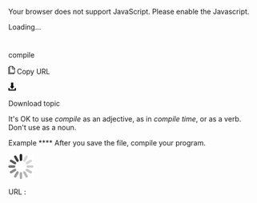 Your browser does not support JavaScript. Please enable the Javascript.

Loading...

# 

compile

![Copy URL](media/compile/Copy.png)
Copy URL

![Download](media/compile/Download.png)

Download topic

It's OK to use *compile* as an adjective, as in *compile time*, or as a verb. Don't use as a noun.

Example **** After you save the file, compile your program. 

![In progress](media/compile/activity-large.gif)

URL :
